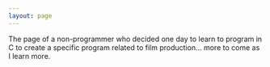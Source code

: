```yaml
---
layout: page
---
```


The page of a non-programmer who decided one day to learn to program in C to create a specific program related to film production... more to come as I learn more.
